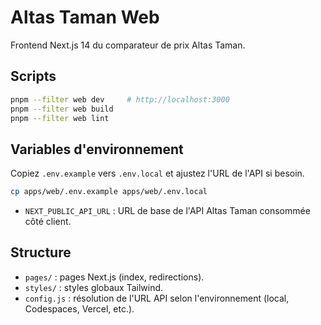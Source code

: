 # Altas Taman Web

Frontend Next.js 14 du comparateur de prix Altas Taman.

## Scripts

```bash
pnpm --filter web dev     # http://localhost:3000
pnpm --filter web build
pnpm --filter web lint
```

## Variables d'environnement

Copiez `.env.example` vers `.env.local` et ajustez l'URL de l'API si besoin.

```bash
cp apps/web/.env.example apps/web/.env.local
```

- `NEXT_PUBLIC_API_URL` : URL de base de l'API Altas Taman consommée côté client.

## Structure

- `pages/` : pages Next.js (index, redirections).
- `styles/` : styles globaux Tailwind.
- `config.js` : résolution de l'URL API selon l'environnement (local, Codespaces, Vercel, etc.).
